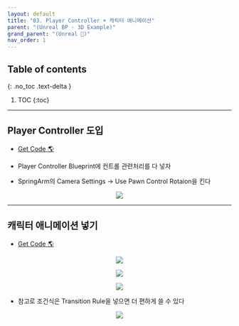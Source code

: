 ```yaml
---
layout: default
title: "03. Player Controller + 캐릭터 애니메이션"
parent: "(Unreal BP - 3D Example)"
grand_parent: "(Unreal 🚀)"
nav_order: 1
---
```


## Table of contents
{: .no_toc .text-delta }

1. TOC
{:toc}

---

## Player Controller 도입

* [Get Code 🌎](https://github.com/Arthur880708/Unreal_Blueprint_2/tree/4)

* Player Controller Blueprint에 컨트롤 관련처리를 다 넣자
* SpringArm의 Camera Settings -> Use Pawn Control Rotaion을 킨다

<p align="center">
  <img src="https://taehyungs-programming-blog.github.io/blog/assets/images/unreal/bp-3/bp3-3-1.png"/>
</p>

---

## 캐릭터 애니메이션 넣기

* [Get Code 🌎](https://github.com/Arthur880708/Unreal_Blueprint_2/tree/5)

<p align="center">
  <img src="https://taehyungs-programming-blog.github.io/blog/assets/images/unreal/bp-3/bp3-3-2.png"/>
</p>

<p align="center">
  <img src="https://taehyungs-programming-blog.github.io/blog/assets/images/unreal/bp-3/bp3-3-3.png"/>
</p>

<p align="center">
  <img src="https://taehyungs-programming-blog.github.io/blog/assets/images/unreal/bp-3/bp3-3-4.png"/>
</p>

* 참고로 조건식은 Transition Rule을 넣으면 더 편하게 쓸 수 있다

<p align="center">
  <img src="https://taehyungs-programming-blog.github.io/blog/assets/images/unreal/bp-3/bp3-3-5.png"/>
</p>